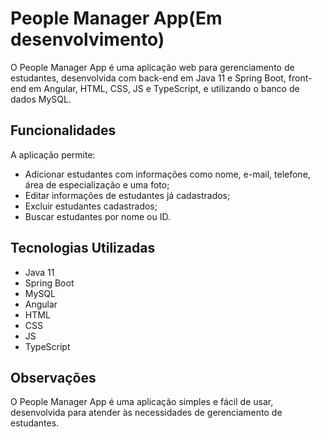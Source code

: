 # People Manager App(Em desenvolvimento)

O People Manager App é uma aplicação web para gerenciamento de estudantes, desenvolvida com back-end em Java 11 e Spring Boot, front-end em Angular, HTML, CSS, JS e TypeScript, e utilizando o banco de dados MySQL.

## Funcionalidades

A aplicação permite:

- Adicionar estudantes com informações como nome, e-mail, telefone, área de especialização e uma foto;
- Editar informações de estudantes já cadastrados;
- Excluir estudantes cadastrados;
- Buscar estudantes por nome ou ID.


## Tecnologias Utilizadas

- Java 11
- Spring Boot
- MySQL
- Angular
- HTML
- CSS
- JS
- TypeScript

## Observações

O People Manager App é uma aplicação simples e fácil de usar, desenvolvida para atender às necessidades de gerenciamento de estudantes.
